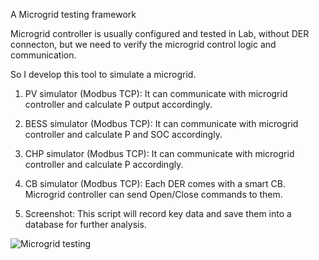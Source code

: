 A Microgrid testing framework

Microgrid controller is usually configured and tested in Lab, without DER connecton, but we need to verify the microgrid control logic and communication.

So I develop this tool to simulate a microgrid.


1. PV simulator (Modbus TCP): It can communicate with microgrid controller and calculate P output accordingly.

2. BESS simulator (Modbus TCP): It can communicate with microgrid controller and calculate P and SOC accordingly.

3. CHP simulator (Modbus TCP): It can communicate with microgrid controller and calculate P accordingly.

4. CB simulator (Modbus TCP): Each DER comes with a smart CB. Microgrid controller can send Open/Close commands to them.

5. Screenshot: This script will record key data and save them into a database for further analysis.


![Microgrid testing](https://user-images.githubusercontent.com/29573181/229689515-9541e6fe-83bb-46e1-aa7b-a7e589bcf6fa.jpg)
